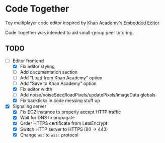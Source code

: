 # Code Together

Toy multiplayer code editor inspired by [Khan Academy's Embedded Editor](https://www.khanacademy.org/computer-programming/new/pjs).

Code Together was intended to aid small-group peer tutoring.

## TODO

- [ ] Editor frontend
    - [x] Fix editor styling
    - [ ] Add documentation section
    - [ ] Add "Load from Khan Academy" option
    - [ ] Add "Save to Khan Academy" option
    - [x] Fix editor width
    - [ ] Add noise/noiseSeed/loadPixels/updatePixels/imageData globals
    - [x] Fix backticks in code messing stuff up

- [x] Signaling server
    - [x] Fix EC2 instance to properly accept HTTP traffic
    - [x] Wait for DNS to propagate
    - [x] Order HTTPS certificate from LetsEncrypt
    - [x] Switch HTTP server to HTTPS (80 -> 443)
    - [x] Change `ws:` to `wss:` protocol